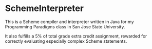 SchemeInterpreter
=================

This is a Scheme compiler and interpreter written in Java for my Programming Paradigms class in San Jose State University.

It also fulfills a 5% of total grade extra credit assignment, rewarded for correctly evaluating especially complex Scheme statements.
